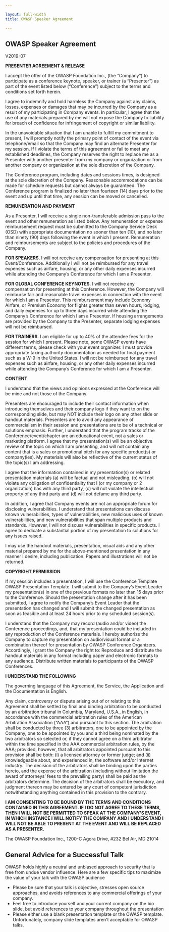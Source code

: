 ```yaml
---

layout: full-width
title: OWASP Speaker Agreement

---
```

## OWASP Speaker Agreement
V2019-07 
 
**PRESENTER AGREEMENT & RELEASE**

I accept the offer of the OWASP Foundation Inc., (the “Company”) to participate as a conference keynote, speaker, or trainer (a “Presenter”) as part of the event listed below (“Conference”) subject to the terms and conditions set forth herein.

I agree to indemnify and hold harmless the Company against any claims, losses, expenses or damages that may be incurred by the Company as a result of my participating in Company events. In particular, I agree that the use of any materials prepared by me will not expose the Company to liability for breach of confidence for infringement of copyright or similar liability. 

In the unavoidable situation that I am unable to fulfill my commitment to present, I will promptly notify the primary point of contact of the event via telephone/email so that the Company may find an alternate Presenter for my session. If I violate the terms of this agreement or fail to meet any established deadlines, the Company reserves the right to replace me as a Presenter with another presenter from my company or organization or from another company or organization at the sole discretion of the Company.

The Conference program, including dates and sessions times, is designed at the sole discretion of the Company. Reasonable accommodations can be made for schedule requests but cannot always be guaranteed. The Conference program is finalized no later than fourteen (14) days prior to the event and up until that time, any session can be moved or cancelled.

**REMUNERATION AND PAYMENT**

As a Presenter, I will receive a single non-transferable admission pass to the event and other remuneration as listed below. Any remuneration or expense reimbursement request must be submitted to the Company Service Desk (OSD) with appropriate documentation no sooner than ten (10), and no later than ninety (90) days following the event in which I present. Remuneration and reimbursements are subject to the policies and procedures of the Company.

**FOR SPEAKERS**. I will not receive any compensation for presenting at this Event/Conference. Additionally I will not be reimbursed for any travel expenses such as airfare, housing, or any other daily expenses incurred while attending the Company’s Conference for which I am a Presenter. 

**FOR GLOBAL CONFERENCE KEYNOTES**. I will not receive any compensation for presenting at this Conference. However, the Company will reimburse fair and reasonable travel expenses in connection with the event for which I am a Presenter. This reimbursement may include Economy Airfare, or Premium Economy for flights greater than seven hours, lodging, and daily expenses for up to three days incurred while attending the Company’s Conference for which I am a Presenter. If housing arrangements are provided by the Company to the Presenter, separate lodging expenses will not be reimbursed.

**FOR TRAINERS**. I am eligible for up to 40% of the attendee fees for the session for which I present. Please note, some OWASP events have different terms, please check with your event organizer. I must provide appropriate taxing authority documentation as needed for final payment such as a W-9 in the United States. I will not be reimbursed for any travel expenses such as airfare, housing, or any other daily expenses incurred while attending the Company’s Conference for which I am a Presenter. 

**CONTENT**

I understand that the views and opinions expressed at the Conference will be mine and not those of the Company. 

Presenters are encouraged to include their contact information when introducing themselves and their company logo if they want to on the corresponding slide, but may NOT include their logo on any other slide or handout materials. Presenters are to avoid any appearance of commercialism in their session and presentations are to be of a technical or solutions emphasis. Further, I understand that the program tracks of the Conference/event/chapter are an educational event, not a sales or marketing platform. I agree that my presentation(s) will be an objective review of the topic on which I am presenting, and will not contain any content that is a sales or promotional pitch for any specific product(s) or company(ies). My materials will also be reflective of the current status of the topic(s) I am addressing. 

I agree that the information contained in my presentation(s) or related presentation materials (a) will be factual and not misleading, (b) will not violate any obligation of confidentiality that I (or my company or 2 organization) has with any third party, (c) will not violate the intellectual property of any third party and (d) will not defame any third party. 

In addition, I agree that Company events are not an appropriate forum for disclosing vulnerabilities. I understand that presentations can discuss known vulnerabilities, types of vulnerabilities, new malicious uses of known vulnerabilities, and new vulnerabilities that span multiple products and standards. However, I will not discuss vulnerabilities in specific products. I agree to dedicate a substantial portion of my presentation to solutions for any issues raised. 

I may use the handout materials, presentation, visual aids and any other material prepared by me for the above-mentioned presentation in any manner I desire, including publication. Papers and illustrations will not be returned. 

**COPYRIGHT PERMISSION**

If my session includes a presentation, I will use the Conference Template OWASP Presentation Template. I will submit to the Company’s Event Leader my presentation(s) in one of the previous formats no later than 15 days prior to the Conference. Should the presentation change after it has been submitted, I agree to notify the Company’s Event Leader that the presentation has changed and I will submit the changed presentation as soon as feasible and at least 24 hours prior to my scheduled session(s). 

I understand that the Company may record (audio and/or video) the Conference proceedings, and, that my presentation could be included in any reproduction of the Conference materials. I hereby authorize the Company to capture my presentation on audio/visual format or a combination thereof for presentation by OWASP Conference Organizers. Accordingly, I grant the Company the right to: Reproduce and distribute the handout materials in any format including paper and electronic formats to any audience. Distribute written materials to participants of the OWASP Conferences. 

**I UNDERSTAND THE FOLLOWING**

The governing language of this Agreement, the Service, the Application and the Documentation is English.

Any claim, controversy or dispute arising out of or relating to this Agreement shall be settled by final and binding arbitration to be conducted by an arbitration tribunal in Columbia, Maryland, U.S.A., in English, in accordance with the commercial arbitration rules of the American Arbitration Association (“AAA”) and pursuant to this section. The arbitration shall be conducted by three (3) arbitrators, one to be appointed by the Company, one to be appointed by you and a third being nominated by the two arbitrators so selected or, if they cannot agree on a third arbitrator within the time specified in the AAA commercial arbitration rules, by the AAA; provided, however, that all arbitrators appointed pursuant to this provision shall be both: (i) a licensed attorney or former judge; and (ii) knowledgeable about, and experienced in, the software and/or Internet industry. The decision of the arbitrators shall be binding upon the parties hereto, and the expense of the arbitration (including without limitation the award of attorneys’ fees to the prevailing party) shall be paid as the arbitrators determine. The decision of the arbitrators shall be executory, and judgment thereon may be entered by any court of competent jurisdiction notwithstanding anything contained in this provision to the contrary. 

**I AM CONSENTING TO BE BOUND BY THE TERMS AND CONDITIONS CONTAINED IN THIS AGREEMENT. IF I DO NOT AGREE TO THESE TERMS, THEN I WILL NOT BE PERMITTED TO SPEAK AT THE COMPANY’S EVENT, IN WHICH INSTANCE  I WILL NOTIFY THE COMPANY AND I UNDERSTAND I WILL NOT BE ABLE TO PRESENT AT THE EVENT AND WILL BE REPLACED AS A PRESENTER.**

 The OWASP Foundation Inc., 1200-C Agora Drive, #232 Bel Air, MD 21014

## General Advice for a Successful Talk

OWASP holds highly a neutral and unbiased approach to security that is free from undue vendor influence. Here are a few specific tips to maximize the value of your talk with the OWASP audience
* Please be sure that your talk is objective, stresses open source approaches, and avoids references to any commercial offerings of your company.
* Feel free to introduce yourself and your current company on the bio slide, but avoid references to your company throughout the presentation
* Please either use a blank presentation template or the OWASP template. Unfortunately, company slide templates aren't acceptable for OWASP talks.
